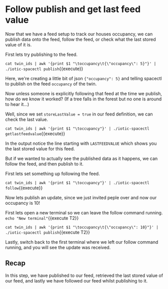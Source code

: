 # Follow publish and get last feed value

Now that we have a feed setup to track our houses occupancy, we can publish data onto the feed,
follow the feed, or check what the last stored value of it is.

First lets try publishing to the feed.

`cat twin_ids | awk '{print $1 "\toccupancy\t{\"occupancy\": 5}"}' | ./iotic-spacectl publish`{{execute}}

Here, we're creating a little bit of json `{"occupancy": 5}` and telling spacectl to publish on the feed `occupancy` of the twin.

Now unless someone is explicitly following that feed at the time we publish, how do we know it worked?
(If a tree falls in the forest but no one is around to hear it...)

Well, since we set `storeLastValue = true` in our feed definition, we can check the last value.

`cat twin_ids | awk '{print $1 "\toccupancy"}' | ./iotic-spacectl getlastfeedvalue`{{execute}}

In the output notice the line starting with `LASTFEEDVALUE` which shows you the last stored value for this feed.

But if we wanted to actually see the published data as it happens, we can follow the feed, and then publish to it.

First lets set something up following the feed.

`cat twin_ids | awk '{print $1 "\toccupancy"}' | ./iotic-spacectl follow`{{execute}}

Now lets publish an update, since we just invited peple over and now our occupancy is 10!

First lets open a new terminal so we can leave the follow command running. `echo "New terminal"`{{execute T2}}

`cat twin_ids | awk '{print $1 "\toccupancy\t{\"occupancy\": 10}"}' | ./iotic-spacectl publish`{{execute T2}}

Lastly, switch back to the first terminal where we left our follow command running, and you will see the update
was received.

## Recap

In this step, we have published to our feed, retrieved the last stored value of our feed, and lastly
we have followed our feed whilst publishing to it.
